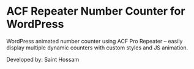 # ACF Repeater Number Counter for WordPress
WordPress animated number counter using ACF Pro Repeater – easily display multiple dynamic counters with custom styles and JS animation.

Developed by: Saint Hossam
